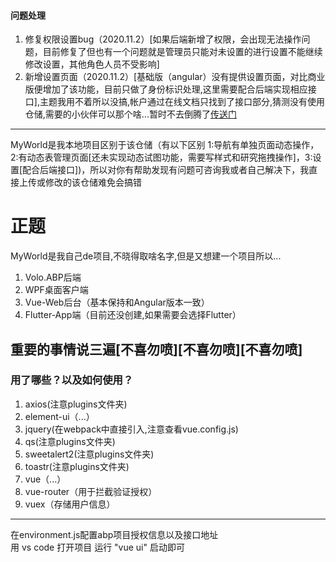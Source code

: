 #### 问题处理
1. 修复权限设置bug（2020.11.2）[如果后端新增了权限，会出现无法操作问题，目前修复了但也有一个问题就是管理员只能对未设置的进行设置不能继续修改设置，其他角色人员不受影响]
2. 新增设置页面（2020.11.2）[基础版（angular）没有提供设置页面，对比商业版便增加了该功能，目前只做了身份标识处理,这里需要配合后端实现相应接口],主题我用不着所以没搞,帐户通过在线文档只找到了接口部分,猜测没有使用仓储,需要的小伙伴可以那个啥...暂时不去倒腾了[传送门](https://docs.abp.io/api-docs/commercial/rel-3.3/api/Volo.Abp.Account.AccountSettingsController.html)

***
MyWorld是我本地项目区别于该仓储（有以下区别 1:导航有单独页面动态操作，2:有动态表管理页面[还未实现动态试图功能，需要写样式和研究拖拽操作]，3:设置[配合后端接口])，所以对你有帮助发现有问题可咨询我或者自己解决下，我直接上传或修改的该仓储难免会搞错

# 正题
MyWorld是我自己de项目,不晓得取啥名字,但是又想建一个项目所以...
1. Volo.ABP后端
2. WPF桌面客户端
3. Vue-Web后台（基本保持和Angular版本一致）
4. Flutter-App端（目前还没创建,如果需要会选择Flutter）

## 重要的事情说三遍[不喜勿喷][不喜勿喷][不喜勿喷]

### 用了哪些？以及如何使用？

1. axios(注意plugins文件夹)
2. element-ui（...）
3. jquery(在webpack中直接引入,注意查看vue.config.js)
4. qs(注意plugins文件夹)
5. sweetalert2(注意plugins文件夹)
6. toastr(注意plugins文件夹)
7. vue（...）
8. vue-router（用于拦截验证授权）
9. vuex（存储用户信息）

***
在environment.js配置abp项目授权信息以及接口地址  
用 vs code 打开项目 运行 "vue ui" 启动即可
